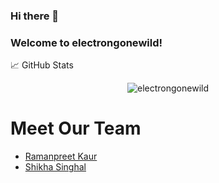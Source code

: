 ### Hi there 👋
### Welcome to electrongonewild!

📈 GitHub Stats

<p align="center"> <img src="https://github-readme-stats.vercel.app/api?username=electrongonewild&show_icons=true&theme=dracula" alt="electrongonewild" />
 
# Meet Our Team
* [Ramanpreet Kaur](https://github.com/1998ramanpreet)
* [Shikha Singhal](https://github.com/shikhasinghal2075)
  
  
<!--
**electrongonewild/electrongonewild** is a ✨ _special_ ✨ repository because its `README.md` (this file) appears on your GitHub profile.

Here are some ideas to get you started:

- 🔭 I’m currently working on ...
- 🌱 I’m currently learning ...
- 👯 I’m looking to collaborate on ...
- 🤔 I’m looking for help with ...
- 💬 Ask me about ...
- 📫 How to reach me: ...
- 😄 Pronouns: ...
- ⚡ Fun fact: ...
-->
